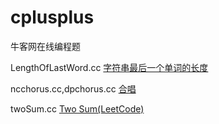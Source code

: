 # cplusplus
牛客网在线编程题


LengthOfLastWord.cc [字符串最后一个单词的长度](
https://www.nowcoder.com/practice/8c949ea5f36f422594b306a2300315da?tpId=37&tqId=21224&tPage=1&rp=&ru=/ta/huawei&qru=/ta/huawei/question-ranking)

ncchorus.cc,dpchorus.cc [合唱](https://www.nowcoder.com/questionTerminal/fddf64d5757e41ec93f3ef0c0a10b891)

twoSum.cc [Two Sum(LeetCode)](https://leetcode.com/problems/two-sum/description/)
